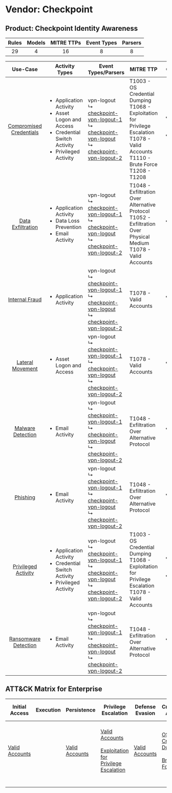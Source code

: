 Vendor: Checkpoint
==================
Product: Checkpoint Identity Awareness
--------------------------------------
| Rules | Models | MITRE TTPs | Event Types | Parsers |
|:-----:|:------:|:----------:|:-----------:|:-------:|
|  29   |   4    |     16     |      8      |    8    |

|                                 Use-Case                                  | Activity Types                                                                                                                       | Event Types/Parsers                                                                                                                                                                                                                                                        | MITRE TTP                                                                                                                                            | Content                                              |
|:-------------------------------------------------------------------------:| ------------------------------------------------------------------------------------------------------------------------------------ | -------------------------------------------------------------------------------------------------------------------------------------------------------------------------------------------------------------------------------------------------------------------------- | ---------------------------------------------------------------------------------------------------------------------------------------------------- | ---------------------------------------------------- |
| [Compromised Credentials](../UseCases/usecase_compromised_credentials.md) | <ul><li>Application Activity</li><li>Asset Logon and Access</li><li>Credential Switch Activity</li><li>Privileged Activity</li></ul> |  vpn-logout<br> ↳ [checkpoint-vpn-logout-1](../Parsers/parserContent_checkpoint-vpn-logout-1.md)<br> ↳ [checkpoint-vpn-logout](../Parsers/parserContent_checkpoint-vpn-logout.md)<br> ↳ [checkpoint-vpn-logout-2](../Parsers/parserContent_checkpoint-vpn-logout-2.md)<br> | T1003 - OS Credential Dumping<br>T1068 - Exploitation for Privilege Escalation<br>T1078 - Valid Accounts<br>T1110 - Brute Force<br>T1208 - T1208<br> | <ul><li>11 Rules</li></ul><ul><li>3 Models</li></ul> |
|       [Data Exfiltration](../UseCases/usecase_data_exfiltration.md)       | <ul><li>Application Activity</li><li>Data Loss Prevention</li><li>Email Activity</li></ul>                                           |  vpn-logout<br> ↳ [checkpoint-vpn-logout-1](../Parsers/parserContent_checkpoint-vpn-logout-1.md)<br> ↳ [checkpoint-vpn-logout](../Parsers/parserContent_checkpoint-vpn-logout.md)<br> ↳ [checkpoint-vpn-logout-2](../Parsers/parserContent_checkpoint-vpn-logout-2.md)<br> | T1048 - Exfiltration Over Alternative Protocol<br>T1052 - Exfiltration Over Physical Medium<br>T1078 - Valid Accounts<br>                            | <ul><li>7 Rules</li></ul>                            |
|          [Internal Fraud](../UseCases/usecase_internal_fraud.md)          | <ul><li>Application Activity</li></ul>                                                                                               |  vpn-logout<br> ↳ [checkpoint-vpn-logout-1](../Parsers/parserContent_checkpoint-vpn-logout-1.md)<br> ↳ [checkpoint-vpn-logout](../Parsers/parserContent_checkpoint-vpn-logout.md)<br> ↳ [checkpoint-vpn-logout-2](../Parsers/parserContent_checkpoint-vpn-logout-2.md)<br> | T1078 - Valid Accounts<br>                                                                                                                           | <ul><li>1 Rules</li></ul>                            |
|        [Lateral Movement](../UseCases/usecase_lateral_movement.md)        | <ul><li>Asset Logon and Access</li></ul>                                                                                             |  vpn-logout<br> ↳ [checkpoint-vpn-logout-1](../Parsers/parserContent_checkpoint-vpn-logout-1.md)<br> ↳ [checkpoint-vpn-logout](../Parsers/parserContent_checkpoint-vpn-logout.md)<br> ↳ [checkpoint-vpn-logout-2](../Parsers/parserContent_checkpoint-vpn-logout-2.md)<br> | T1078 - Valid Accounts<br>                                                                                                                           | <ul><li>1 Rules</li></ul>                            |
|       [Malware Detection](../UseCases/usecase_malware_detection.md)       | <ul><li>Email Activity</li></ul>                                                                                                     |  vpn-logout<br> ↳ [checkpoint-vpn-logout-1](../Parsers/parserContent_checkpoint-vpn-logout-1.md)<br> ↳ [checkpoint-vpn-logout](../Parsers/parserContent_checkpoint-vpn-logout.md)<br> ↳ [checkpoint-vpn-logout-2](../Parsers/parserContent_checkpoint-vpn-logout-2.md)<br> | T1048 - Exfiltration Over Alternative Protocol<br>                                                                                                   | <ul><li>1 Rules</li></ul>                            |
|                [Phishing](../UseCases/usecase_phishing.md)                | <ul><li>Email Activity</li></ul>                                                                                                     |  vpn-logout<br> ↳ [checkpoint-vpn-logout-1](../Parsers/parserContent_checkpoint-vpn-logout-1.md)<br> ↳ [checkpoint-vpn-logout](../Parsers/parserContent_checkpoint-vpn-logout.md)<br> ↳ [checkpoint-vpn-logout-2](../Parsers/parserContent_checkpoint-vpn-logout-2.md)<br> | T1048 - Exfiltration Over Alternative Protocol<br>                                                                                                   | <ul><li>1 Rules</li></ul>                            |
|     [Privileged Activity](../UseCases/usecase_privileged_activity.md)     | <ul><li>Application Activity</li><li>Credential Switch Activity</li><li>Privileged Activity</li></ul>                                |  vpn-logout<br> ↳ [checkpoint-vpn-logout-1](../Parsers/parserContent_checkpoint-vpn-logout-1.md)<br> ↳ [checkpoint-vpn-logout](../Parsers/parserContent_checkpoint-vpn-logout.md)<br> ↳ [checkpoint-vpn-logout-2](../Parsers/parserContent_checkpoint-vpn-logout-2.md)<br> | T1003 - OS Credential Dumping<br>T1068 - Exploitation for Privilege Escalation<br>T1078 - Valid Accounts<br>                                         | <ul><li>6 Rules</li></ul><ul><li>1 Models</li></ul>  |
|    [Ransomware Detection](../UseCases/usecase_ransomware_detection.md)    | <ul><li>Email Activity</li></ul>                                                                                                     |  vpn-logout<br> ↳ [checkpoint-vpn-logout-1](../Parsers/parserContent_checkpoint-vpn-logout-1.md)<br> ↳ [checkpoint-vpn-logout](../Parsers/parserContent_checkpoint-vpn-logout.md)<br> ↳ [checkpoint-vpn-logout-2](../Parsers/parserContent_checkpoint-vpn-logout-2.md)<br> | T1048 - Exfiltration Over Alternative Protocol<br>                                                                                                   | <ul><li>1 Rules</li></ul>                            |

ATT&CK Matrix for Enterprise
----------------------------
| Initial Access                                                      | Execution | Persistence                                                         | Privilege Escalation                                                                                                                                          | Defense Evasion                                                     | Credential Access                                                                                                                          | Discovery | Lateral Movement | Collection | Command and Control | Exfiltration                                                                                                                                                                      | Impact |
| ------------------------------------------------------------------- | --------- | ------------------------------------------------------------------- | ------------------------------------------------------------------------------------------------------------------------------------------------------------- | ------------------------------------------------------------------- | ------------------------------------------------------------------------------------------------------------------------------------------ | --------- | ---------------- | ---------- | ------------------- | --------------------------------------------------------------------------------------------------------------------------------------------------------------------------------- | ------ |
| [Valid Accounts](https://attack.mitre.org/techniques/T1078)<br><br> |           | [Valid Accounts](https://attack.mitre.org/techniques/T1078)<br><br> | [Valid Accounts](https://attack.mitre.org/techniques/T1078)<br><br>[Exploitation for Privilege Escalation](https://attack.mitre.org/techniques/T1068)<br><br> | [Valid Accounts](https://attack.mitre.org/techniques/T1078)<br><br> | [OS Credential Dumping](https://attack.mitre.org/techniques/T1003)<br><br>[Brute Force](https://attack.mitre.org/techniques/T1110)<br><br> |           |                  |            |                     | [Exfiltration Over Alternative Protocol](https://attack.mitre.org/techniques/T1048)<br><br>[Exfiltration Over Physical Medium](https://attack.mitre.org/techniques/T1052)<br><br> |        |